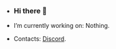 - ### Hi there 👋

- I’m currently working on: Nothing.
- Contacts: [Discord](https://discord.com/users/527458512390062100).
